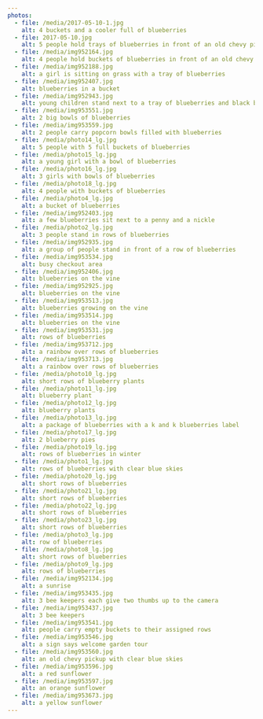 ```yaml
---
photos:
  - file: /media/2017-05-10-1.jpg
    alt: 4 buckets and a cooler full of blueberries
  - file: 2017-05-10.jpg
    alt: 5 people hold trays of blueberries in front of an old chevy pickup
  - file: /media/img952164.jpg
    alt: 4 people hold buckets of blueberries in front of an old chevy pickup
  - file: /media/img952188.jpg
    alt: a girl is sitting on grass with a tray of blueberries
  - file: /media/img952407.jpg
    alt: blueberries in a bucket
  - file: /media/img952943.jpg
    alt: young children stand next to a tray of blueberries and black berries
  - file: /media/img953551.jpg
    alt: 2 big bowls of blueberries
  - file: /media/img953559.jpg
    alt: 2 people carry popcorn bowls filled with blueberries
  - file: /media/photo14_lg.jpg
    alt: 5 people with 5 full buckets of blueberries
  - file: /media/photo15_lg.jpg
    alt: a young girl with a bowl of blueberries
  - file: /media/photo16_lg.jpg
    alt: 3 girls with bowls of blueberries
  - file: /media/photo18_lg.jpg
    alt: 4 people with buckets of blueberries
  - file: /media/photo4_lg.jpg
    alt: a bucket of blueberries
  - file: /media/img952403.jpg
    alt: a few blueberries sit next to a penny and a nickle
  - file: /media/photo2_lg.jpg
    alt: 3 people stand in rows of blueberries
  - file: /media/img952935.jpg
    alt: a group of people stand in front of a row of blueberries
  - file: /media/img953534.jpg
    alt: busy checkout area
  - file: /media/img952406.jpg
    alt: blueberries on the vine
  - file: /media/img952925.jpg
    alt: blueberries on the vine
  - file: /media/img953513.jpg
    alt: blueberries growing on the vine
  - file: /media/img953514.jpg
    alt: blueberries on the vine
  - file: /media/img953531.jpg
    alt: rows of blueberries
  - file: /media/img953712.jpg
    alt: a rainbow over rows of blueberries
  - file: /media/img953713.jpg
    alt: a rainbow over rows of blueberries
  - file: /media/photo10_lg.jpg
    alt: short rows of blueberry plants
  - file: /media/photo11_lg.jpg
    alt: blueberry plant
  - file: /media/photo12_lg.jpg
    alt: blueberry plants
  - file: /media/photo13_lg.jpg
    alt: a package of blueberries with a k and k blueberries label
  - file: /media/photo17_lg.jpg
    alt: 2 blueberry pies
  - file: /media/photo19_lg.jpg
    alt: rows of blueberries in winter
  - file: /media/photo1_lg.jpg
    alt: rows of blueberries with clear blue skies
  - file: /media/photo20_lg.jpg
    alt: short rows of blueberries
  - file: /media/photo21_lg.jpg
    alt: short rows of blueberries
  - file: /media/photo22_lg.jpg
    alt: short rows of blueberries
  - file: /media/photo23_lg.jpg
    alt: short rows of blueberries
  - file: /media/photo3_lg.jpg
    alt: row of blueberries
  - file: /media/photo8_lg.jpg
    alt: short rows of blueberries
  - file: /media/photo9_lg.jpg
    alt: rows of blueberries
  - file: /media/img952134.jpg
    alt: a sunrise
  - file: /media/img953435.jpg
    alt: 3 bee keepers each give two thumbs up to the camera
  - file: /media/img953437.jpg
    alt: 3 bee keepers
  - file: /media/img953541.jpg
    alt: people carry empty buckets to their assigned rows
  - file: /media/img953546.jpg
    alt: a sign says welcome garden tour
  - file: /media/img953560.jpg
    alt: an old chevy pickup with clear blue skies
  - file: /media/img953596.jpg
    alt: a red sunflower
  - file: /media/img953597.jpg
    alt: an orange sunflower
  - file: /media/img953673.jpg
    alt: a yellow sunflower
---
```

